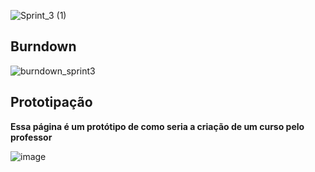 ![Sprint_3 (1)](https://user-images.githubusercontent.com/40868447/118412879-c99d7a80-b672-11eb-9f29-2e05cc948f2e.png)

## Burndown

![burndown_sprint3](https://user-images.githubusercontent.com/40868447/118413452-c9eb4500-b675-11eb-9f09-e0aad9c0bef6.png)


## Prototipação

**Essa página é um protótipo de como seria a criação de um curso pelo professor**

![image](https://user-images.githubusercontent.com/40868447/118413478-eb4c3100-b675-11eb-99e2-da4c1119b119.png)


  
